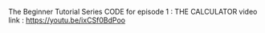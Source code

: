 The Beginner Tutorial Series 
CODE for episode 1 : THE CALCULATOR
video link : https://youtu.be/ixCSf0BdPoo
